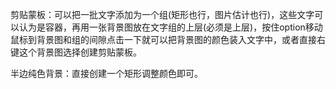剪贴蒙板：可以把一批文字添加为一个组(矩形也行，图片估计也行)，这些文字可以认为是容器，再用一张背景图放在文字组的上层(必须是上层)，按住option移动鼠标到背景图和组的间隙点击一下就可以把背景图的颜色装入文字中，或者直接右键这个背景图选择创建剪贴蒙板。

半边纯色背景：直接创建一个矩形调整颜色即可。